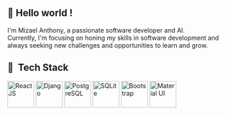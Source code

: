 <h2>👋 Hello world !</h2>
I'm Mizael Anthony, a passionate software developer and AI.<br/>Currently, I'm focusing on honing my skills in software development and always seeking new challenges and opportunities to learn and grow.
<h2> 🚀 &nbsp;Tech Stack </h2>
<p align="left">
<img src="https://cdn.jsdelivr.net/gh/devicons/devicon/icons/react/react-original.svg" alt="ReactJS" width="60" height="60" />
<img src="https://cdn.jsdelivr.net/gh/devicons/devicon/icons/django/django-plain.svg" alt="Django" width="60" height="60" />
<img src="https://cdn.jsdelivr.net/gh/devicons/devicon/icons/postgresql/postgresql-original.svg" alt="PostgreSQL"  width="60" height="60" />
<img src="https://cdn.jsdelivr.net/gh/devicons/devicon/icons/sqlite/sqlite-original.svg" alt="SQLite"  width="60" height="60" />
<img src="https://cdn.jsdelivr.net/gh/devicons/devicon/icons/bootstrap/bootstrap-original.svg" alt="Bootstrap"  width="60" height="60" />
<img src="https://cdn.jsdelivr.net/gh/devicons/devicon/icons/materialui/materialui-original.svg" alt="Material UI"  width="60" height="60" />
</p>








<!---
mizael-anthony/mizael-anthony is a ✨ special ✨ repository because its `README.md` (this file) appears on your GitHub profile.
You can click the Preview link to take a look at your changes.
--->

